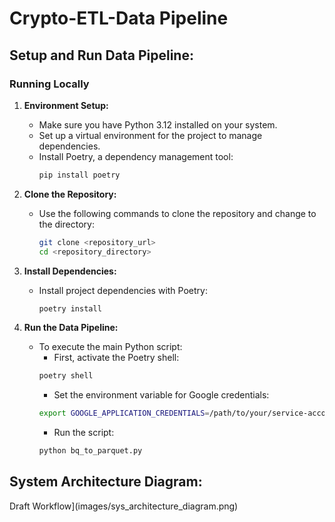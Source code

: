 
# Crypto-ETL-Data Pipeline 

## Setup and Run Data Pipeline:

### Running Locally

1. **Environment Setup:**
   - Make sure you have Python 3.12 installed on your system.
   - Set up a virtual environment for the project to manage dependencies.
   - Install Poetry, a dependency management tool:
     ```bash
     pip install poetry
     ```

2. **Clone the Repository:**
   - Use the following commands to clone the repository and change to the directory:
     ```bash
     git clone <repository_url>
     cd <repository_directory>
     ```

3. **Install Dependencies:**
   - Install project dependencies with Poetry:
     ```bash
     poetry install
     ```

4. **Run the Data Pipeline:**
   - To execute the main Python script:
     - First, activate the Poetry shell:
     ```bash
     poetry shell 
     ```
     - Set the environment variable for Google credentials:
     ```bash
     export GOOGLE_APPLICATION_CREDENTIALS=/path/to/your/service-account-key.json
     ```
     - Run the script:
     ```bash
     python bq_to_parquet.py
     ```
     
## System Architecture Diagram:

Draft Workflow](images/sys_architecture_diagram.png)
